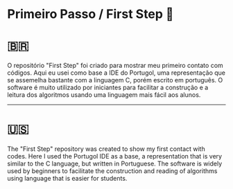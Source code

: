 # Primeiro Passo / First Step 👣

# 🇧🇷 
O repositório "First Step" foi criado para mostrar meu primeiro contato com códigos. Aqui eu usei como base a IDE do Portugol, uma representação que se assemelha bastante com a linguagem C, porém escrito em português. O software é muito utilizado por iniciantes para facilitar a construção e a leitura dos algoritmos usando uma linguagem mais fácil aos alunos.

-----------------------------------------------------------------------------------------------------------------------------------------------------------

# 🇺🇸 
The "First Step" repository was created to show my first contact with codes. Here I used the Portugol IDE as a base, a representation that is very similar to the C language, but written in Portuguese. The software is widely used by beginners to facilitate the construction and reading of algorithms using language that is easier for students.
